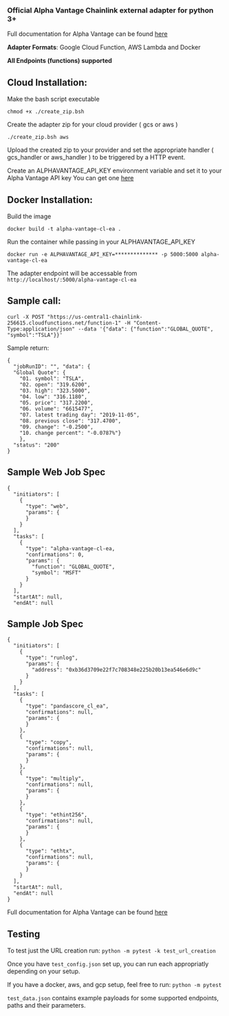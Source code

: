 ### Official Alpha Vantage Chainlink external adapter for python 3+

Full documentation for Alpha Vantage can be found [here](https://www.alphavantage.co/documentation/)

**Adapter Formats**: Google Cloud Function, AWS Lambda and Docker

**All Endpoints (functions) supported** 

## Cloud Installation:
Make the bash script executable

```chmod +x ./create_zip.bsh```

Create the adapter zip for your cloud provider ( gcs or aws )

```./create_zip.bsh aws```

Upload the created zip to your provider and set the appropriate handler ( gcs_handler or aws_handler ) to be triggered by a HTTP event.

Create an ALPHAVANTAGE_API_KEY environment variable and set it to your Alpha Vantage API key
You can get one [here](https://www.alphavantage.co/support/#api-key)

## Docker Installation:
Build the image
```
docker build -t alpha-vantage-cl-ea .
```
Run the container while passing in your ALPHAVANTAGE_API_KEY
```
docker run -e ALPHAVANTAGE_API_KEY=************** -p 5000:5000 alpha-vantage-cl-ea
```
The adapter endpoint will be accessable from ```http://localhost/:5000/alpha-vantage-cl-ea```

## Sample call:
```
curl -X POST "https://us-central1-chainlink-256615.cloudfunctions.net/function-1" -H "Content-Type:application/json" --data '{"data": {"function":"GLOBAL_QUOTE", "symbol":"TSLA"}}'
```
Sample return:
```
{
  "jobRunID": "", "data": {
  "Global Quote": {
    "01. symbol": "TSLA", 
    "02. open": "319.6200", 
    "03. high": "323.5000", 
    "04. low": "316.1180", 
    "05. price": "317.2200", 
    "06. volume": "6615477", 
    "07. latest trading day": "2019-11-05", 
    "08. previous close": "317.4700", 
    "09. change": "-0.2500", 
    "10. change percent": "-0.0787%"}
    }, 
  "status": "200"
}
```

## Sample Web Job Spec
```
{
  "initiators": [
    {
      "type": "web",
      "params": {
      }
    }
  ],
  "tasks": [
    {
      "type": "alpha-vantage-cl-ea,
      "confirmations": 0,
      "params": {
        "function": "GLOBAL_QUOTE",
        "symbol": "MSFT"
      }
    }
  ],
  "startAt": null,
  "endAt": null
```

## Sample Job Spec
```
{
  "initiators": [
    {
      "type": "runlog",
      "params": {
        "address": "0xb36d3709e22f7c708348e225b20b13ea546e6d9c"
      }
    }
  ],
  "tasks": [
    {
      "type": "pandascore_cl_ea",
      "confirmations": null,
      "params": {
      }
    },
    {
      "type": "copy",
      "confirmations": null,
      "params": {
      }
    },
    {
      "type": "multiply",
      "confirmations": null,
      "params": {
      }
    },
    {
      "type": "ethint256",
      "confirmations": null,
      "params": {
      }
    },
    {
      "type": "ethtx",
      "confirmations": null,
      "params": {
      }
    }
  ],
  "startAt": null,
  "endAt": null
}
```

Full documentation for Alpha Vantage can be found [here](https://www.alphavantage.co/documentation/)

## Testing

To test just the URL creation run:
```python -m pytest -k test_url_creation```

Once you have ```test_config.json``` set up, you can run each appropriatly depending on your setup.

If you have a docker, aws, and gcp setup, feel free to run:
```python -m pytest```

```test_data.json``` contains example payloads for some supported endpoints, paths and their parameters.

